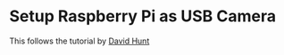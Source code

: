 # Setup Raspberry Pi as USB Camera 

This follows the tutorial by [David Hunt](http://www.davidhunt.ie/raspberry-pi-zero-with-pi-camera-as-usb-webcam/)



##